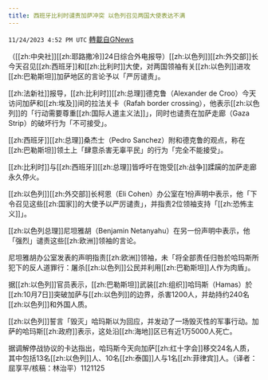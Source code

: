 ```yaml
---
title: 西班牙比利时谴责加萨冲突 以色列召见两国大使表达不满
---
```

`11/24/2023 4:52 PM UTC` [轉載自GNews](https://gnews.org/articles/2034839)

（[[zh:中央社]][[zh:耶路撒冷]]24日综合外电报导）[[zh:以色列]][[zh:外交部]]长今天召见[[zh:西班牙]]和[[zh:比利时]]大使，对两国领袖有关[[zh:以色列]]进攻[[zh:巴勒斯坦]]加萨地区的言论予以「严厉谴责」。

[[zh:法新社]]报导，[[zh:比利时]][[zh:总理]]德克鲁（Alexander de Croo）今天访问加萨和[[zh:埃及]]间的拉法关卡（Rafah border crossing），他表示[[zh:以色列]]的「行动需要尊重[[zh:国际人道主义法]]」，同时也谴责在加萨走廊（Gaza Strip）的破坏行为「不可接受」。

[[zh:西班牙]][[zh:总理]]桑杰士（Pedro Sanchez）附和德克鲁的观点，称在[[zh:巴勒斯坦]]领土上「肆意杀害无辜平民」的行为「完全不能接受」。

[[zh:比利时]]与[[zh:西班牙]][[zh:总理]]皆呼吁在饱受[[zh:战争]]蹂躏的加萨走廊永久停火。

[[zh:以色列]][[zh:外交部]]长柯恩（Eli Cohen）办公室在1份声明中表示，他「下令召见这些[[zh:国家]]的大使予以严厉谴责」，并指责2位领袖支持「[[zh:恐怖主义]]」。

[[zh:以色列总理]]尼坦雅胡（Benjamin Netanyahu）在另一份声明中表示，他「强烈」谴责这些[[zh:欧洲]]领袖的言论。

尼坦雅胡办公室发表的声明指责[[zh:欧洲]]领袖，未「将全部责任归咎於哈玛斯所犯下的反人道罪行：屠杀[[zh:以色列]]公民并利用[[zh:巴勒斯坦]]人作为肉盾」。

据[[zh:以色列]]官员表示，[[zh:巴勒斯坦]]武装[[zh:组织]]哈玛斯（Hamas）於[[zh:10月7日]]突破加萨与[[zh:以色列]]的边界，杀害1200人，并劫持约240名[[zh:以色列]]和外国人质。

[[zh:以色列]]誓言「毁灭」哈玛斯以为回应，并发动了一场毁灭性的军事行动。加萨的哈玛斯[[zh:政府]]表示，这处沿[[zh:海地]]区已有近1万5000人死亡。

据调解停战协议的卡达指出，哈玛斯今天向加萨[[zh:红十字会]]移交24名人质，其中包括13名[[zh:以色列]]人、10名[[zh:泰国]]人与1名[[zh:菲律宾]]人。（译者：屈享平/核稿：林治平）1121125
